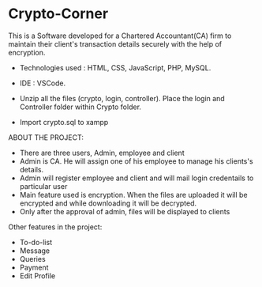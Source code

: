 # Crypto-Corner
This is a Software developed for a Chartered Accountant(CA) firm to maintain their client's transaction details securely with the help of encryption.

- Technologies used : HTML, CSS, JavaScript, PHP, MySQL.
- IDE : VSCode.

- Unzip all the files (crypto, login, controller). Place the login and Controller folder within Crypto folder.
- Import crypto.sql to xampp

ABOUT THE PROJECT:
- There are three users, Admin, employee and client
- Admin is CA. He will assign one of his employee to manage his clients's details.
- Admin will register employee and client and will mail login credentails to particular user
- Main feature used is encryption. When the files are uploaded it will be encrypted and while downloading it will be decrypted.
- Only after the approval of admin, files will be displayed to clients

Other features in the project:
- To-do-list
- Message
- Queries
- Payment
- Edit Profile
